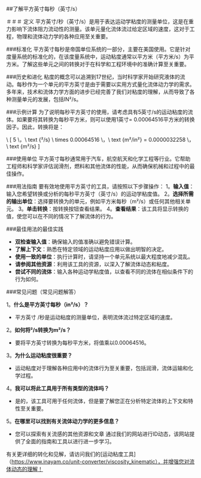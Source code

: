 ##了解平方英寸每秒（英寸/s）

＃＃＃ 定义
平方英寸/秒（英寸/s）是用于表达运动学粘度的测量单位，这是在重力影响下流体阻力流动性的测量。该单元量化流体流过给定区域的速度，这对于工程，物理和流体动力学的各种应用至关重要。

###标准化
平方英寸每秒是帝国单位系统的一部分，主要在美国使用。它是针对度量系统的标准化的，在该度量系统中，运动粘度通常以平方米（平方米/s）为平方米。了解这些单元之间的转换对于在科学和工程环境中的准确计算至关重要。

###历史和进化
粘度的概念可以追溯到17世纪，当时科学家开始研究液体的流动。每秒作为一个单元的平方英寸是由于需要以实用方式量化流体动力学的需求。多年来，技术和流体力学方面的进步已经完善了我们对粘度的理解，从而导致了各种测量单元的发展，包括IN²/s。

###示例计算
为了说明每秒平方英寸的使用，请考虑具有5英寸/s的运动粘度的流体。如果要将其转换为每秒平方米，则可以使用1英寸= 0.00064516平方米的转换因子。因此，转换将是：

\ [
5 \，\ text {²/s} \ times 0.00064516 \，\ text {m²/in²} = 0.0000032258 \，\ text {m²/s}
\]

###使用单位
平方英寸每秒通常用于汽车，航空航天和化学工程等行业。它帮助工程师和科学家评估润滑剂，燃料和其他流体的性能，从而确保机械和过程中的最佳操作。

###用法指南
要有效地使用平方英寸的工具，请按照以下步骤操作：
1。**输入值**：输入您希望转换或分析的每秒平方英寸（英寸/s）的运动学粘度值。
2。**选择所需的输出单位**：选择要转换为的单元，例如平方米每秒（m²/s）或任何其他相关单元。
3。**单击转换**：按转换按钮查看结果。
4。**查看结果**：该工具将显示转换的值，使您可以在不同的情况下了解流体的行为。

###最佳用法的最佳实践
-  **双检查输入值**：确保输入的值准确以避免错误计算。
-  **了解上下文**：熟悉在特定领域的运动粘度应用以做出明智的决定。
-  **使用一致的单位**：执行计算时，请坚持一个单元系统以最大程度地减少混乱。
-  **请参阅其他资源**：利用该工具的资源，以深入了解流体动态和粘度。
-  **尝试不同的流体**：输入各种运动学粘度值，以查看不同的流体在相似条件下的行为如何。

###常见问题（常见问题解答）

1。**什么是平方英寸每秒（in²/s）？**
- 平方英寸 /秒是运动粘度的测量单位，表明流体流过特定区域的速度。

2。**如何将²/s转换为m²/s？**
- 要将平方英寸转换为每秒平方米，将值乘以0.00064516。

3。**为什么运动粘度很重要？**
- 运动粘度对于理解各种应用中的流体行为至关重要，包括润滑，流体运输和化学过程。

4。**我可以将此工具用于所有类型的流体吗？**
- 是的，该工具可用于任何流体，但是要了解您正在分析特定流体的上下文和特性至关重要。

5。**在哪里可以找到有关流体动力学的更多信息？**
- 您可以探索有关流感的其他资源和文章 通过我们的网站进行ID动态，该网站提供了全面的指南和工具以进行进一步学习。

有关更详细的转化和见解，请访问我们的[运动粘度工具]（https://www.inayam.co/unit-converter/viscosity_kinematic），并增强您对流体动态的理解！